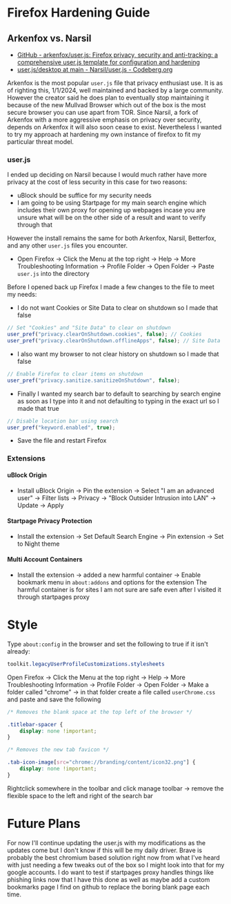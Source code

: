 # Firefox Hardening Guide
## Arkenfox vs. Narsil
- [GitHub - arkenfox/user.js: Firefox privacy, security and anti-tracking: a comprehensive user.js template for configuration and hardening](https://github.com/arkenfox/user.js)
- [user.js/desktop at main - Narsil/user.js - Codeberg.org](https://codeberg.org/Narsil/user.js/src/branch/main/desktop)

Arkenfox is the most popular `user.js` file that privacy enthusiast use. It is as of righting this, 1/1/2024, well maintained and backed by a large community. However the creator said he does plan to eventually stop maintaining it because of the new Mullvad Browser which out of the box is the most secure browser you can use apart from TOR. Since Narsil, a fork of Arkenfox with a more aggressive emphasis on privacy over security, depends on Arkenfox it will also soon cease to exist. Nevertheless I wanted to try my approach at hardening my own instance of firefox to fit my particular threat model.
### user.js
I ended up deciding on Narsil because I would much rather have more privacy at the cost of less security in this case for two reasons:
- uBlock should be suffice for my security needs
- I am going to be using Startpage for my main search engine which includes their own proxy for opening up webpages incase you are unsure what will be on the other side of a result and want to verify through that

However the install remains the same for both Arkenfox, Narsil, Betterfox, and any other `user.js` files you encounter.
- Open Firefox -> Click the Menu at the top right -> Help -> More Troubleshooting Information -> Profile Folder -> Open Folder -> Paste `user.js` into the directory 

Before I opened back up Firefox I made a few changes to the file to meet my needs:

- I do not want Cookies or Site Data to clear on shutdown so I made that false
```js
// Set "Cookies" and "Site Data" to clear on shutdown
user_pref("privacy.clearOnShutdown.cookies", false); // Cookies
user_pref("privacy.clearOnShutdown.offlineApps", false); // Site Data
```
- I also want my browser to not clear history on shutdown so I made that false
```js
// Enable Firefox to clear items on shutdown
user_pref("privacy.sanitize.sanitizeOnShutdown", false);
```
- Finally I wanted my search bar to default to searching by search engine as soon as I type into it and not defaulting to typing in the exact url so I made that true
```js
// Disable location bar using search
user_pref("keyword.enabled", true);
```

- Save the file and restart Firefox
### Extensions
#### uBlock Origin
- Install uBlock Origin -> Pin the extension -> Select "I am an advanced user" -> Filter lists -> Privacy -> "Block Outsider Intrusion into LAN" -> Update -> Apply
#### Startpage Privacy Protection
- Install the extension -> Set Default Search Engine -> Pin extension -> Set to Night theme 
#### Multi Account Containers
- Install the extension -> added a new harmful container -> Enable bookmark menu in `about:addons` and options for the extension
The harmful container is for sites I am not sure are safe even after I visited it through startpages proxy
# Style

Type `about:config` in the browser and set the following to true if it isn't already:
```css
toolkit.legacyUserProfileCustomizations.stylesheets
```

Open Firefox -> Click the Menu at the top right -> Help -> More Troubleshooting Information -> Profile Folder -> Open Folder -> Make a folder called "chrome" -> in that folder create a file called `userChrome.css` and paste and save the following
```css
/* Removes the blank space at the top left of the browser */

.titlebar-spacer {
	display: none !important;
}

/* Removes the new tab favicon */

.tab-icon-image[src="chrome://branding/content/icon32.png"] {
    display: none !important;
}
```

Rightclick somewhere in the toolbar and click manage toolbar -> remove the flexible space to the left and right of the search bar
# Future Plans
For now I'll continue updating the user.js with my modifications as the updates come but I don't know if this will be my daily driver. Brave is probably the best chromium based solution right now from what I've heard with just needing a few tweaks out of the box so I might look into that for my google accounts. I do want to test if startpages proxy handles things like phishing links now that I have this done as well as maybe add a custom bookmarks page I find on github to replace the boring blank page each time.

